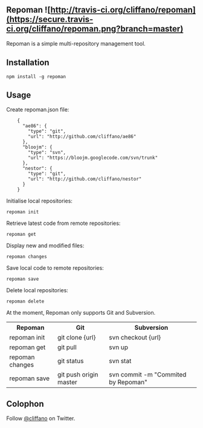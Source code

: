 Repoman ![http://travis-ci.org/cliffano/repoman](https://secure.travis-ci.org/cliffano/repoman.png?branch=master)
-------

Repoman is a simple multi-repository management tool.

Installation
------------

    npm install -g repoman

Usage
-----

Create repoman.json file:

		{
		  "ae86": {
		  	"type": "git",
		  	"url": "http://github.com/cliffano/ae86"
		  },
		  "bloojm": {
		    "type": "svn",
		    "url": "https://bloojm.googlecode.com/svn/trunk"
		  },
		  "nestor": {
		  	"type": "git",
		  	"url": "http://github.com/cliffano/nestor"
		  }
		}

Initialise local repositories:

    repoman init

Retrieve latest code from remote repositories:

    repoman get

Display new and modified files:

    repoman changes

Save local code to remote repositories:

    repoman save

Delete local repositories:

    repoman delete

At the moment, Repoman only supports Git and Subversion.

<table>
  <tr>
    <th>Repoman</th>
    <th>Git</th>
    <th>Subversion</th>
  </tr>
  <tr>
    <td>repoman init</td>
    <td>git clone {url}</td>
    <td>svn checkout {url}</td>
  </tr>
  <tr>
    <td>repoman get</td>
    <td>git pull</td>
    <td>svn up</td>
  </tr>
  <tr>
    <td>repoman changes</td>
    <td>git status</td>
    <td>svn stat</td>
  </tr>
  <tr>
    <td>repoman save</td>
    <td>git push origin master</td>
    <td>svn commit -m "Commited by Repoman"</td>
  </tr>
</table>

Colophon
--------

Follow [@cliffano](http://twitter.com/cliffano) on Twitter.
